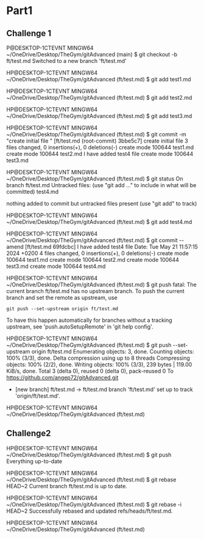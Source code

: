 # Part1
## Challenge 1  
P@DESKTOP-1CTEVNT MINGW64 ~/OneDrive/Desktop/TheGym/gitAdvanced (main)
$ git checkout -b ft/test.md
Switched to a new branch 'ft/test.md'

HP@DESKTOP-1CTEVNT MINGW64 ~/OneDrive/Desktop/TheGym/gitAdvanced (ft/test.md)
$ git add test1.md

HP@DESKTOP-1CTEVNT MINGW64 ~/OneDrive/Desktop/TheGym/gitAdvanced (ft/test.md)
$ git add test2.md

HP@DESKTOP-1CTEVNT MINGW64 ~/OneDrive/Desktop/TheGym/gitAdvanced (ft/test.md)
$ git add test3.md

HP@DESKTOP-1CTEVNT MINGW64 ~/OneDrive/Desktop/TheGym/gitAdvanced (ft/test.md)
$ git commit -m "create initial file "
[ft/test.md (root-commit) 3bbe5c7] create initial file
 3 files changed, 0 insertions(+), 0 deletions(-)
 create mode 100644 test1.md
 create mode 100644 test2.md
I have added test4 file 
 create mode 100644 test3.md

HP@DESKTOP-1CTEVNT MINGW64 ~/OneDrive/Desktop/TheGym/gitAdvanced (ft/test.md)
$ git status
On branch ft/test.md
Untracked files:
  (use "git add <file>..." to include in what will be committed)
        test4.md

nothing added to commit but untracked files present (use "git add" to track)

HP@DESKTOP-1CTEVNT MINGW64 ~/OneDrive/Desktop/TheGym/gitAdvanced (ft/test.md)
$ git add test4.md

HP@DESKTOP-1CTEVNT MINGW64 ~/OneDrive/Desktop/TheGym/gitAdvanced (ft/test.md)
$ git commit --amend
[ft/test.md 69fdcbc] I have added test4 file
 Date: Tue May 21 11:57:15 2024 +0200
 4 files changed, 0 insertions(+), 0 deletions(-)
 create mode 100644 test1.md
 create mode 100644 test2.md
 create mode 100644 test3.md
 create mode 100644 test4.md

HP@DESKTOP-1CTEVNT MINGW64 ~/OneDrive/Desktop/TheGym/gitAdvanced (ft/test.md)
$ git push 
fatal: The current branch ft/test.md has no upstream branch.
To push the current branch and set the remote as upstream, use

    git push --set-upstream origin ft/test.md

To have this happen automatically for branches without a tracking
upstream, see 'push.autoSetupRemote' in 'git help config'.


HP@DESKTOP-1CTEVNT MINGW64 ~/OneDrive/Desktop/TheGym/gitAdvanced (ft/test.md)
$ git push --set-upstream origin ft/test.md
Enumerating objects: 3, done.
Counting objects: 100% (3/3), done.
Delta compression using up to 8 threads
Compressing objects: 100% (2/2), done.
Writing objects: 100% (3/3), 239 bytes | 119.00 KiB/s, done.
Total 3 (delta 0), reused 0 (delta 0), pack-reused 0
To https://github.com/angep72/gitAdvanced.git
 * [new branch]      ft/test.md -> ft/test.md
branch 'ft/test.md' set up to track 'origin/ft/test.md'.

HP@DESKTOP-1CTEVNT MINGW64 ~/OneDrive/Desktop/TheGym/gitAdvanced (ft/test.md)

## Challenge2
HP@DESKTOP-1CTEVNT MINGW64 ~/OneDrive/Desktop/TheGym/gitAdvanced (ft/test.md)
$ git push
Everything up-to-date

HP@DESKTOP-1CTEVNT MINGW64 ~/OneDrive/Desktop/TheGym/gitAdvanced (ft/test.md)
$ git rebase  HEAD~2
Current branch ft/test.md is up to date.

HP@DESKTOP-1CTEVNT MINGW64 ~/OneDrive/Desktop/TheGym/gitAdvanced (ft/test.md)
$ git rebase  -i HEAD~2
Successfully rebased and updated refs/heads/ft/test.md.

HP@DESKTOP-1CTEVNT MINGW64 ~/OneDrive/Desktop/TheGym/gitAdvanced (ft/test.md)